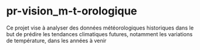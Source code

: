 # pr-vision_m-t-orologique
Ce projet vise à analyser des données météorologiques historiques dans le but de prédire les tendances climatiques futures, notamment les variations de température, dans les années à venir
